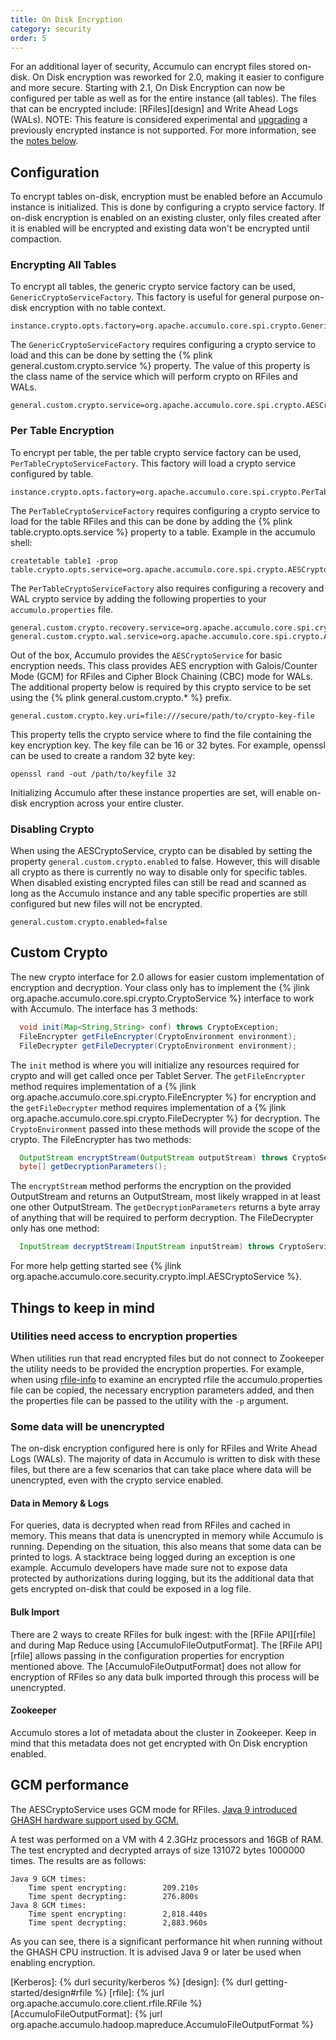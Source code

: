 ```yaml
---
title: On Disk Encryption
category: security
order: 5
---
```


For an additional layer of security, Accumulo can encrypt files stored on-disk.  On Disk encryption was reworked
for 2.0, making it easier to configure and more secure.  Starting with 2.1, On Disk Encryption can now be configured
per table as well as for the entire instance (all tables). The files that can be encrypted include: [RFiles][design] and Write Ahead
Logs (WALs). NOTE: This feature is considered experimental and [upgrading](../administration/upgrading) a previously encrypted instance
is not supported. For more information, see the [notes below](#things-to-keep-in-mind).

## Configuration

To encrypt tables on-disk, encryption must be enabled before an Accumulo instance is initialized. This is
done by configuring a crypto service factory. If on-disk encryption is enabled on an existing cluster, only files
created after it is enabled will be encrypted and existing data won't be encrypted until compaction.

### Encrypting All Tables

To encrypt all tables, the generic crypto service factory can be used, `GenericCryptoServiceFactory`. This factory
is useful for general purpose on-disk encryption with no table context.
```
instance.crypto.opts.factory=org.apache.accumulo.core.spi.crypto.GenericCryptoServiceFactory
```

The `GenericCryptoServiceFactory` requires configuring a crypto service to load and this can be done by setting the
{% plink general.custom.crypto.service %} property.  The value of this property is the
class name of the service which will perform crypto on RFiles and WALs.
```
general.custom.crypto.service=org.apache.accumulo.core.spi.crypto.AESCryptoService
```

### Per Table Encryption

To encrypt per table, the per table crypto service factory can be used, `PerTableCryptoServiceFactory`. This factory
will load a crypto service configured by table.
```
instance.crypto.opts.factory=org.apache.accumulo.core.spi.crypto.PerTableCryptoServiceFactory
```

The `PerTableCryptoServiceFactory` requires configuring a crypto service to load for the table RFiles and this can be done by adding the
{% plink table.crypto.opts.service %} property to a table. Example in the accumulo shell:
```
createtable table1 -prop table.crypto.opts.service=org.apache.accumulo.core.spi.crypto.AESCryptoService
```
The `PerTableCryptoServiceFactory` also requires configuring a recovery and WAL crypto service by adding the following
properties to your `accumulo.properties` file.
```
general.custom.crypto.recovery.service=org.apache.accumulo.core.spi.crypto.AESCryptoService
general.custom.crypto.wal.service=org.apache.accumulo.core.spi.crypto.AESCryptoService
```

Out of the box, Accumulo provides the `AESCryptoService` for basic encryption needs.  This class provides AES encryption
with Galois/Counter Mode (GCM) for RFiles and Cipher Block Chaining (CBC) mode for WALs.  The additional property
below is required by this crypto service to be set using the {% plink general.custom.crypto.\* %} prefix.
```
general.custom.crypto.key.uri=file:///secure/path/to/crypto-key-file
```
This property tells the crypto service where to find the file containing the key encryption key. The key file can be 16 or 32 bytes.
For example, openssl can be used to create a random 32 byte key:
```
openssl rand -out /path/to/keyfile 32
```
Initializing Accumulo after these instance properties are set, will enable on-disk encryption across your entire cluster.

### Disabling Crypto

When using the AESCryptoService, crypto can be disabled by setting the property `general.custom.crypto.enabled` to false.
However, this will disable all crypto as there is currently no way to disable only for specific tables. When disabled
existing encrypted files can still be read and scanned as long as the Accumulo instance and any table specific
properties are still configured but new files will not be encrypted.

```
general.custom.crypto.enabled=false
```

## Custom Crypto

The new crypto interface for 2.0 allows for easier custom implementation of encryption and decryption. Your
class only has to implement the {% jlink org.apache.accumulo.core.spi.crypto.CryptoService %} interface to work with Accumulo.
The interface has 3 methods:
```java
  void init(Map<String,String> conf) throws CryptoException;
  FileEncrypter getFileEncrypter(CryptoEnvironment environment);
  FileDecrypter getFileDecrypter(CryptoEnvironment environment);
```
The `init` method is where you will initialize any resources required for crypto and will get called once per Tablet Server.
The `getFileEncrypter` method requires implementation of a {% jlink org.apache.accumulo.core.spi.crypto.FileEncrypter %}
for encryption and the `getFileDecrypter` method requires implementation of a {% jlink org.apache.accumulo.core.spi.crypto.FileDecrypter %}
for decryption. The `CryptoEnvironment` passed into these methods will provide the scope of the crypto.
The FileEncrypter has two methods:
```java
  OutputStream encryptStream(OutputStream outputStream) throws CryptoService.CryptoException;
  byte[] getDecryptionParameters();
```
The `encryptStream` method performs the encryption on the provided OutputStream and returns an OutputStream, most likely
wrapped in at least one other OutputStream.  The `getDecryptionParameters` returns a byte array of anything that will be
required to perform decryption. The FileDecrypter only has one method:
```java
  InputStream decryptStream(InputStream inputStream) throws CryptoService.CryptoException;
```
For more help getting started see {% jlink org.apache.accumulo.core.security.crypto.impl.AESCryptoService %}.

## Things to keep in mind

### Utilities need access to encryption properties

When utilities run that read encrypted files but do not connect to Zookeeper the utility needs to be provided
the encryption properties. For example, when using [rfile-info](../troubleshooting/tools#rfileinfo) to examine
an encrypted rfile the accumulo.properties file can be copied, the necessary encryption parameters added,
and then the properties file can be passed to the utility with the `-p` argument.

### Some data will be unencrypted

The on-disk encryption configured here is only for RFiles and Write Ahead Logs (WALs).  The majority of data in Accumulo
is written to disk with these files, but there are a few scenarios that can take place where data will be unencrypted,
even with the crypto service enabled.

#### Data in Memory & Logs

For queries, data is decrypted when read from RFiles and cached in memory.  This means that data is unencrypted in memory
while Accumulo is running.  Depending on the situation, this also means that some data can be printed to logs. A stacktrace being logged
during an exception is one example. Accumulo developers have made sure not to expose data protected by authorizations during logging, but
its the additional data that gets encrypted on-disk that could be exposed in a log file.

#### Bulk Import

There are 2 ways to create RFiles for bulk ingest: with the [RFile API][rfile] and during Map Reduce using [AccumuloFileOutputFormat].
The [RFile API][rfile] allows passing in the configuration properties for encryption mentioned above.  The [AccumuloFileOutputFormat] does
not allow for encryption of RFiles so any data bulk imported through this process will be unencrypted.

#### Zookeeper

Accumulo stores a lot of metadata about the cluster in Zookeeper.  Keep in mind that this metadata does not get encrypted with On Disk encryption enabled.

## GCM performance

The AESCryptoService uses GCM mode for RFiles. [Java 9 introduced GHASH hardware support used by GCM.](https://openjdk.java.net/jeps/246)

A test was performed on a VM with 4 2.3GHz processors and 16GB of RAM. The test encrypted and decrypted arrays of size 131072 bytes 1000000 times. The results are as follows:

    Java 9 GCM times:
        Time spent encrypting:        209.210s
        Time spent decrypting:        276.800s
    Java 8 GCM times:
        Time spent encrypting:        2,818.440s
        Time spent decrypting:        2,883.960s

As you can see, there is a significant performance hit when running without the GHASH CPU instruction. It is advised Java 9 or later be used when enabling encryption.

[Kerberos]: {% durl security/kerberos %}
[design]: {% durl getting-started/design#rfile %}
[rfile]: {% jurl org.apache.accumulo.core.client.rfile.RFile %}
[AccumuloFileOutputFormat]: {% jurl org.apache.accumulo.hadoop.mapreduce.AccumuloFileOutputFormat %}
